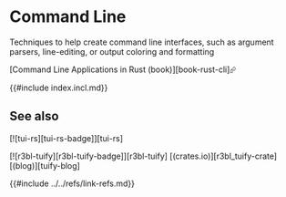 # Command Line

Techniques to help create command line interfaces, such as argument parsers, line-editing, or output coloring and formatting

[Command Line Applications in Rust (book)][book-rust-cli]⮳

{{#include index.incl.md}}

## See also

[![tui-rs][tui-rs-badge]][tui-rs]

[![r3bl-tuify][r3bl-tuify-badge]][r3bl-tuify]  [(crates.io)][r3bl_tuify-crate]  [(blog)][tuify-blog]

{{#include ../../refs/link-refs.md}}
